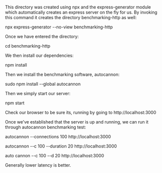 This directory was created using npx and the express-generator module which automatically creates an express server on the fly for us.
By invoking this command it creates the directory benchmarking-http as well:

npx express-generator --no-view benchmarking-http

Once we have entered the directory: 

cd benchmarking-http

We then install our dependencies:

npm install

Then we install the benchmarking software, autocannon:

sudo npm install --global autocannon

Then we simply start our server:

npm start

Check our browser to be sure its, running by going to http://localhost:3000

Once we've established that the server is up and running, we can run it through autocannon benchmarking test:

autocannon --connections 100 http://localhost:3000

autocannon --c 100 --duration 20 http://localhost:3000

auto cannon --c 100 --d 20 http://localhost:3000

Generally lower latency is better.